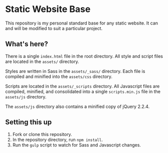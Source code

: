 # Static Website Base

This repository is my personal standard base for any static website.  It can and will be modified to suit a particular project.

## What's here?

There is a single `index.html` file in the root directory.  All style and script files are located in the `assets/` directory.

Styles are written in Sass in the `assets/_sass/` directory.  Each file is compiled and minified into the `assets/css` directory.

Scripts are located in the `assets/_scripts` directory.  All Javascript files are compiled, minified, and consolidated into a single `scripts.min.js` file in the `assets/js` directory.

The `assets/js` directory also contains a minified copy of jQuery 2.2.4.

## Setting this up

1. Fork or clone this repository.
2. In the repository directory, run `npm install`.
3. Run the `gulp` script to watch for Sass and Javascript changes.
